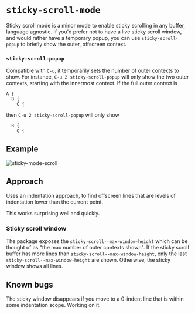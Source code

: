 # `sticky-scroll-mode`

Sticky scroll mode is a minor mode to enable sticky scrolling in any buffer, language agnostic.
If you'd prefer not to have a live sticky scroll window, and would rather have a temporary popup, you can use
`sticky-scroll-popup` to briefly show the outer, offscreen context.

### `sticky-scroll-popup`

Compatible with `C-u`, it temporarily sets the number of outer contexts to show.
For instance, `C-u 2 sticky-scroll-popup` will only show the two outer contexts, starting with the innermost context.
If the full outer context is 
```
A {
  B {
    C {
```
then `C-u 2 sticky-scroll-popup` will only show

```
  B {
    C {
```

## Example
![sticky-mode-scroll](https://github.com/user-attachments/assets/43bf0c34-e7e5-4c64-b35d-6dc7eed98eab)


## Approach 

Uses an indentation approach, to find offscreen lines that are levels of indentation lower than the current point.

This works surprising well and quickly.

### Sticky scroll window

The package exposes the `sticky-scroll--max-window-height` which can be thought of as "the max number of outer contexts shown". If
the sticky scroll buffer has more lines than `sticky-scroll--max-window-height`, only the last `sticky-scroll--max-window-height` are shown.
Otherwise, the sticky window shows all lines.

## Known bugs

The sticky window disappears if you move to a 0-indent line that is within some indentation scope. Working on it.

